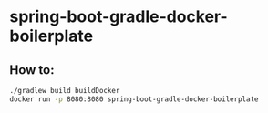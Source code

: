 # spring-boot-gradle-docker-boilerplate

## How to:
```bash
./gradlew build buildDocker
docker run -p 8080:8080 spring-boot-gradle-docker-boilerplate
```
